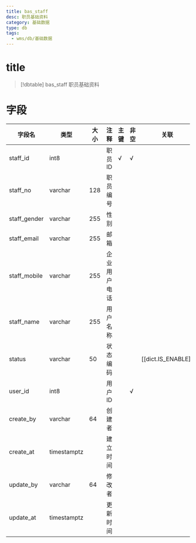 ```yaml
---
title: bas_staff
desc: 职员基础资料
category: 基础数据
type: db
tags:
  - wms/db/基础数据
---
```


# title
>[!dbtable] bas_staff
> 职员基础资料

# 字段
| 字段名 | 类型 | 大小 | 注释 | 主键 | 非空 | 关联 |
| --- | --- | --- | --- | --- | --- | --- |
| staff_id | int8 |  | 职员ID | √ | √ |  |
| staff_no | varchar | 128 | 职员编号 |  |  |  |
| staff_gender | varchar | 255 | 性别 |  |  |  |
| staff_email | varchar | 255 | 邮箱 |  |  |  |
| staff_mobile | varchar | 255 | 企业用户电话 |  |  |  |
| staff_name | varchar | 255 | 用户名称 |  |  |  |
| status | varchar | 50 | 状态编码 |  |  | [[dict.IS_ENABLE]] |
| user_id | int8 |  | 用户ID |  | √ |  |
| create_by | varchar | 64 | 创建者 |  |  |  |
| create_at | timestamptz |  | 建立时间 |  |  |  |
| update_by | varchar | 64 | 修改者 |  |  |  |
| update_at | timestamptz |  | 更新时间 |  |  |  |

